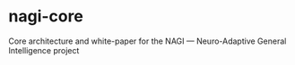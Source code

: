 # nagi-core
Core architecture and white-paper for the NAGI — Neuro-Adaptive General Intelligence project

